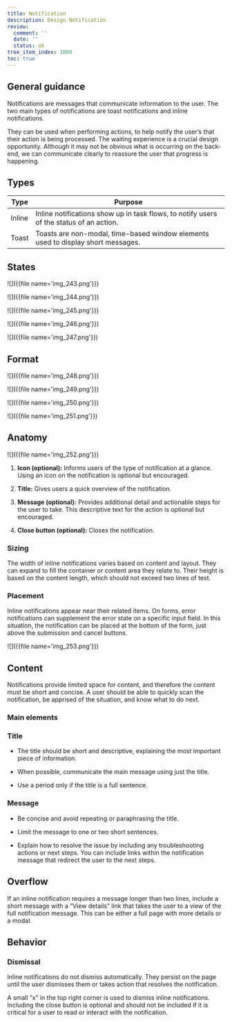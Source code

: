 ```yaml
---
title: Notification
description: Design Notification
review:
  comment: ''
  date: ''
  status: ok
tree_item_index: 1000
toc: true
---
```


## General guidance

Notifications are messages that communicate information to the user. The two main types of notifications are toast notifications and inline notifications.

They can be used when performing actions, to help notify the user’s that their action is being processed. The waiting experience is a crucial design opportunity. Although it may not be obvious what is occurring on the back-end, we can communicate clearly to reassure the user that progress is happening.

## Types

| Type   | Purpose                                                                                 |
| ------ | --------------------------------------------------------------------------------------- |
| Inline | Inline notifications show up in task flows, to notify users of the status of an action. |
| Toast  | Toasts are non-modal, time-based window elements used to display short messages.        |

## States

![]({{file name='img_243.png'}})

![]({{file name='img_244.png'}})

![]({{file name='img_245.png'}})

![]({{file name='img_246.png'}})

![]({{file name='img_247.png'}})

## Format

![]({{file name='img_248.png'}})

![]({{file name='img_249.png'}})

![]({{file name='img_250.png'}})

![]({{file name='img_251.png'}})

## Anatomy

![]({{file name='img_252.png'}})

1.  **Icon (optional):** Informs users of the type of notification at a glance. Using an icon on the notification is optional but encouraged.

2.  **Title:** Gives users a quick overview of the notification.

3.  **Message (optional):** Provides additional detail and actionable steps for the user to take. This descriptive text for the action is optional but encouraged.

4.  **Close button (optional):** Closes the notification.

### Sizing

The width of inline notifications varies based on content and layout. They can expand to fill the container or content area they relate to. Their height is based on the content length, which should not exceed two lines of text.

### Placement

Inline notifications appear near their related items.
On forms, error notifications can supplement the error state on a specific input field. In this situation, the notification can be placed at the bottom of the form, just above the submission and cancel buttons.

![]({{file name='img_253.png'}})

## Content

Notifications provide limited space for content, and therefore the content must be short and concise. A user should be able to quickly scan the notification, be apprised of the situation, and know what to do next.

### Main elements

### **Title**

- The title should be short and descriptive, explaining the most important piece of information.

- When possible, communicate the main message using just the title.

- Use a period only if the title is a full sentence.

### **Message**

- Be concise and avoid repeating or paraphrasing the title.

- Limit the message to one or two short sentences.

- Explain how to resolve the issue by including any troubleshooting actions or next steps. You can include links within the notification message that redirect the user to the next steps.

## Overflow

If an inline notification requires a message longer than two lines, include a short message with a “View details” link that takes the user to a view of the full notification message. This can be either a full page with more details or a modal.

## Behavior

### Dismissal

Inline notifications do not dismiss automatically. They persist on the page until the user dismisses them or takes action that resolves the notification.

A small “x” in the top right corner is used to dismiss inline notifications. Including the close button is optional and should not be included if it is critical for a user to read or interact with the notification.
